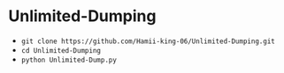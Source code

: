 # Unlimited-Dumping

 - `git clone https://github.com/Hamii-king-06/Unlimited-Dumping.git`
 - `cd Unlimited-Dumping `
 - `python Unlimited-Dump.py`
